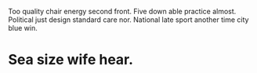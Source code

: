 Too quality chair energy second front. Five down able practice almost.
Political just design standard care nor. National late sport another time city blue win.
# Sea size wife hear.
